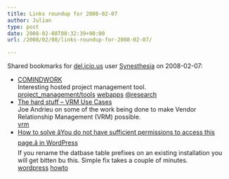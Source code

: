 ```yaml
---
title: Links roundup for 2008-02-07
author: Julian
type: post
date: 2008-02-08T00:32:39+00:00
url: /2008/02/08/links-roundup-for-2008-02-07/

---
```

Shared bookmarks for [del.icio.us][1] user [Synesthesia][2] on 2008-02-07:

  * [COMINDWORK][3]  
    Interesting hosted project management tool.  
    [project_management/tools][4] [webapps][5] [@research][6] 
  * [The hard stuff &#8211; VRM Use Cases][7]  
    Joe Andrieu on some of the work being done to make Vendor Relationship Management (VRM) possible.   
    [vrm][8] 
  * [How to solve &acirc;You do not have sufficient permissions to access this page.&acirc; in WordPress][9]  
    If you rename the datbase table prefixes on an existing installation you will get bitten bu this. Simple fix takes a couple of minutes.   
    [wordpress][10] [howto][11]

 [1]: http://del.icio.us/
 [2]: http://del.icio.us/synesthesia
 [3]: http://www.comindwork.com/
 [4]: http://del.icio.us/synesthesia/project_management%2Ftools
 [5]: http://del.icio.us/synesthesia/webapps
 [6]: http://del.icio.us/synesthesia/%40research
 [7]: http://blog.joeandrieu.com/2007/12/11/the-hard-stuff-vrm-use-cases
 [8]: http://del.icio.us/synesthesia/vrm
 [9]: http://beconfused.com/blog/2007/08/28/how-to-solve-you-do-not-have-sufficient-permissions-to-access-this-page-in-wordpress
 [10]: http://del.icio.us/synesthesia/wordpress
 [11]: http://del.icio.us/synesthesia/howto